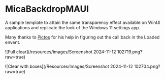 # MicaBackdropMAUI

A sample template to attain the same transparency effect available on WinUI applications and replicate the look of the Windows 11 settings app.

Many thanks to [Pictos](https://github.com/pictos) for his help in figuring out the call back in the Loaded envent.

![Full clear](/resources/images/Screenshot 2024-11-12 102719.png?raw=true)  

![Clear with boxes](/Resources/Images/Screenshot 2024-11-12 102704.png?raw=true)
